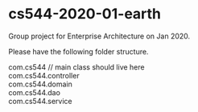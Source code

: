 # cs544-2020-01-earth
Group project for Enterprise Architecture on Jan 2020.

Please have the following folder structure. 


com.cs544		// main class should live here  
com.cs544.controller  
com.cs544.domain  
com.cs544.dao  
com.cs544.service  
